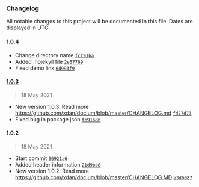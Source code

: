 ### Changelog

All notable changes to this project will be documented in this file. Dates are displayed in UTC.

#### [1.0.4](https://github.com/xdan/docium/compare/1.0.3...1.0.4)

- Change directory name [`fcf91ba`](https://github.com/xdan/docium/commit/fcf91ba2cf3c20c61d77a3c6257ebe411e0c101b)
- Added .nojekyll file [`2e57769`](https://github.com/xdan/docium/commit/2e5776989cc3235f5ae8139e945f76a63d4feb02)
- Fixed demo link [`6d993f9`](https://github.com/xdan/docium/commit/6d993f98e532ea7ad7da6bc08c11c8abbef753f2)

#### [1.0.3](https://github.com/xdan/docium/compare/1.0.2...1.0.3)

> 18 May 2021
>

- New version 1.0.3. Read more https://github.com/xdan/docium/blob/master/CHANGELOG.md [`fd77d73`](https://github.com/xdan/docium/commit/fd77d73149a8eff5623f1435112d3fead28126ba)
- Fixed bug in package.json [`f691686`](https://github.com/xdan/docium/commit/f69168603a509f2a7903d1909742d03c0a3dcada)

#### 1.0.2

> 18 May 2021

- Start commit [`06921a6`](https://github.com/xdan/docium/commit/06921a6c47b98ff33636e5ac2001c0bbe1501b8e)
- Added header information [`21d9be8`](https://github.com/xdan/docium/commit/21d9be86037647f63184076b6bcf983e1b2a91c2)
- New version 1.0.2. Read more https://github.com/xdan/docium/blob/master/CHANGELOG.MD [`e3d6087`](https://github.com/xdan/docium/commit/e3d60876c5924063156da93b204cf6b14495d5f7)
